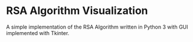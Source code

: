 # RSA Algorithm Visualization

A simple implementation of the RSA Algorithm written in Python 3 with GUI implemented with Tkinter.
